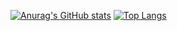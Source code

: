 [![Anurag's GitHub stats](https://github-readme-stats.vercel.app/api?username=h7kz&theme=react)](https://github.com/h7kz/githubStats) [![Top Langs](https://github-readme-stats.vercel.app/api/top-langs/?username=h7kz&theme=react)](https://github.com/h7kz/githubStats)
